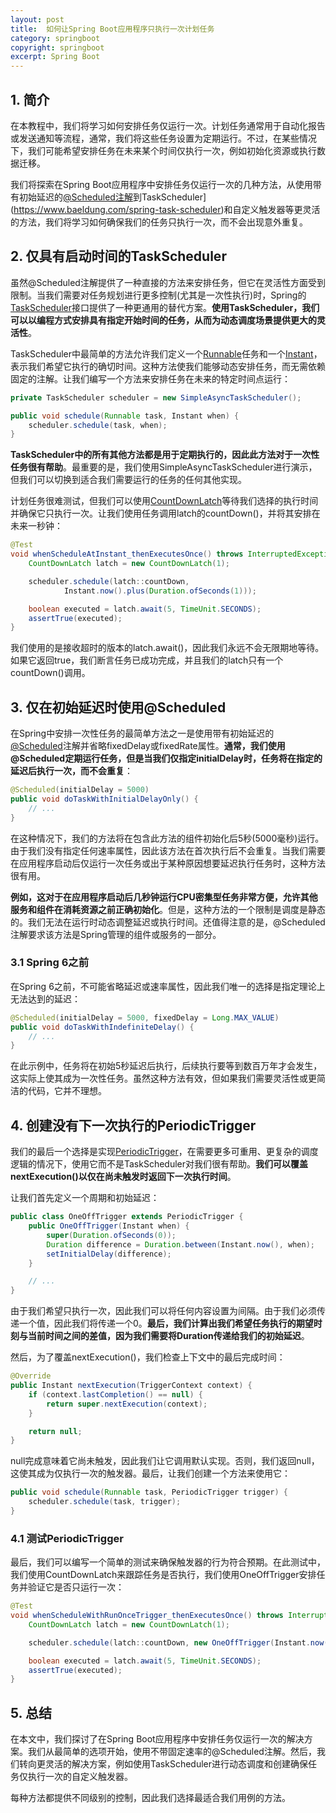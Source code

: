 ```yaml
---
layout: post
title:  如何让Spring Boot应用程序只执行一次计划任务
category: springboot
copyright: springboot
excerpt: Spring Boot
---
```


## 1. 简介

在本教程中，我们将学习如何安排任务仅运行一次。计划任务通常用于自动化报告或发送通知等流程，通常，我们将这些任务设置为定期运行。不过，在某些情况下，我们可能希望安排任务在未来某个时间仅执行一次，例如初始化资源或执行数据迁移。

我们将探索在Spring Boot应用程序中安排任务仅运行一次的几种方法，从使用带有初始延迟的[@Scheduled注解](https://www.baeldung.com/spring-scheduled-tasks)到TaskScheduler](https://www.baeldung.com/spring-task-scheduler)和自定义触发器等更灵活的方法，我们将学习如何确保我们的任务只执行一次，而不会出现意外重复。

## 2. 仅具有启动时间的TaskScheduler

虽然@Scheduled注解提供了一种直接的方法来安排任务，但它在灵活性方面受到限制。当我们需要对任务规划进行更多控制(尤其是一次性执行)时，Spring的[TaskScheduler](https://www.baeldung.com/spring-task-scheduler)接口提供了一种更通用的替代方案。**使用TaskScheduler，我们可以以编程方式安排具有指定开始时间的任务，从而为动态调度场景提供更大的灵活性**。

TaskScheduler中最简单的方法允许我们定义一个[Runnable](https://www.baeldung.com/java-runnable-vs-extending-thread)任务和一个[Instant](https://www.baeldung.com/current-date-time-and-timestamp-in-java-8#Timestamp)，表示我们希望它执行的确切时间。这种方法使我们能够动态安排任务，而无需依赖固定的注解。让我们编写一个方法来安排任务在未来的特定时间点运行：

```java
private TaskScheduler scheduler = new SimpleAsyncTaskScheduler();

public void schedule(Runnable task, Instant when) {
    scheduler.schedule(task, when);
}
```

**TaskScheduler中的所有其他方法都是用于定期执行的，因此此方法对于一次性任务很有帮助**。最重要的是，我们使用SimpleAsyncTaskScheduler进行演示，但我们可以切换到适合我们需要运行的任务的任何其他实现。

计划任务很难测试，但我们可以使用[CountDownLatch](https://www.baeldung.com/java-countdown-latch)等待我们选择的执行时间并确保它只执行一次。让我们使用任务调用latch的countDown()，并将其安排在未来一秒钟：

```java
@Test
void whenScheduleAtInstant_thenExecutesOnce() throws InterruptedException {
    CountDownLatch latch = new CountDownLatch(1);

    scheduler.schedule(latch::countDown,
            Instant.now().plus(Duration.ofSeconds(1)));

    boolean executed = latch.await(5, TimeUnit.SECONDS);
    assertTrue(executed);
}
```

我们使用的是接收超时的版本的latch.await()，因此我们永远不会无限期地等待。如果它返回true，我们断言任务已成功完成，并且我们的latch只有一个countDown()调用。

## 3. 仅在初始延迟时使用@Scheduled

在Spring中安排一次性任务的最简单方法之一是使用带有初始延迟的[@Scheduled](https://www.baeldung.com/spring-scheduled-tasks)注解并省略fixedDelay或fixedRate属性。**通常，我们使用@Scheduled定期运行任务，但是当我们仅指定initialDelay时，任务将在指定的延迟后执行一次，而不会重复**：

```java
@Scheduled(initialDelay = 5000)
public void doTaskWithInitialDelayOnly() {
    // ...
}
```

在这种情况下，我们的方法将在包含此方法的组件初始化后5秒(5000毫秒)运行。由于我们没有指定任何速率属性，因此该方法在首次执行后不会重复。当我们需要在应用程序启动后仅运行一次任务或出于某种原因想要延迟执行任务时，这种方法很有用。

**例如，这对于在应用程序启动后几秒钟运行CPU密集型任务非常方便，允许其他服务和组件在消耗资源之前正确初始化**。但是，这种方法的一个限制是调度是静态的。我们无法在运行时动态调整延迟或执行时间。还值得注意的是，@Scheduled注解要求该方法是Spring管理的组件或服务的一部分。

### 3.1 Spring 6之前

在Spring 6之前，不可能省略延迟或速率属性，因此我们唯一的选择是指定理论上无法达到的延迟：

```java
@Scheduled(initialDelay = 5000, fixedDelay = Long.MAX_VALUE)
public void doTaskWithIndefiniteDelay() {
    // ...
}
```

在此示例中，任务将在初始5秒延迟后执行，后续执行要等到数百万年才会发生，这实际上使其成为一次性任务。虽然这种方法有效，但如果我们需要灵活性或更简洁的代码，它并不理想。

## 4. 创建没有下一次执行的PeriodicTrigger

我们的最后一个选择是实现[PeriodicTrigger](https://www.baeldung.com/spring-task-scheduler#scheduling-with-periodictrigger)，在需要更多可重用、更复杂的调度逻辑的情况下，使用它而不是TaskScheduler对我们很有帮助。**我们可以覆盖nextExecution()以仅在尚未触发时返回下一次执行时间**。

让我们首先定义一个周期和初始延迟：

```java
public class OneOffTrigger extends PeriodicTrigger {
    public OneOffTrigger(Instant when) {
        super(Duration.ofSeconds(0));
        Duration difference = Duration.between(Instant.now(), when);
        setInitialDelay(difference);
    }

    // ...
}
```

由于我们希望只执行一次，因此我们可以将任何内容设置为间隔。由于我们必须传递一个值，因此我们将传递一个0。**最后，我们计算出我们希望任务执行的期望时刻与当前时间之间的差值，因为我们需要将Duration传递给我们的初始延迟**。

然后，为了覆盖nextExecution()，我们检查上下文中的最后完成时间：

```java
@Override
public Instant nextExecution(TriggerContext context) {
    if (context.lastCompletion() == null) {
        return super.nextExecution(context);
    }

    return null;
}
```

null完成意味着它尚未触发，因此我们让它调用默认实现。否则，我们返回null，这使其成为仅执行一次的触发器。最后，让我们创建一个方法来使用它：

```java
public void schedule(Runnable task, PeriodicTrigger trigger) {
    scheduler.schedule(task, trigger);
}
```

### 4.1 测试PeriodicTrigger

最后，我们可以编写一个简单的测试来确保触发器的行为符合预期。在此测试中，我们使用CountDownLatch来跟踪任务是否执行，我们使用OneOffTrigger安排任务并验证它是否只运行一次：

```java
@Test
void whenScheduleWithRunOnceTrigger_thenExecutesOnce() throws InterruptedException {
    CountDownLatch latch = new CountDownLatch(1);

    scheduler.schedule(latch::countDown, new OneOffTrigger(Instant.now().plus(Duration.ofSeconds(1))));

    boolean executed = latch.await(5, TimeUnit.SECONDS);
    assertTrue(executed);
}
```

## 5. 总结

在本文中，我们探讨了在Spring Boot应用程序中安排任务仅运行一次的解决方案。我们从最简单的选项开始，使用不带固定速率的@Scheduled注解。然后，我们转向更灵活的解决方案，例如使用TaskScheduler进行动态调度和创建确保任务仅执行一次的自定义触发器。

每种方法都提供不同级别的控制，因此我们选择最适合我们用例的方法。